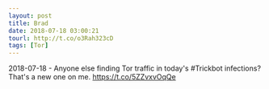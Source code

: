 ```yaml
---
layout: post
title: Brad
date: 2018-07-18 03:00:21
tourl: http://t.co/o3Rah323cD
tags: [Tor]
---
```

2018-07-18 - Anyone else finding Tor traffic in today's #Trickbot infections?  That's a new one on me. https://t.co/5ZZvxvOqQe